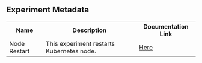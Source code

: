 ## Experiment Metadata

<table>
<tr>
<th> Name </th>
<th> Description </th>
<th> Documentation Link </th>
</tr>
<tr>
 <td> Node Restart </td>
 <td> This experiment restarts Kubernetes node. </td>
 <td>  <a href="https://docs.litmuschaos.io/docs/node-restart/"> Here </a> </td>
 </tr>
 </table>
